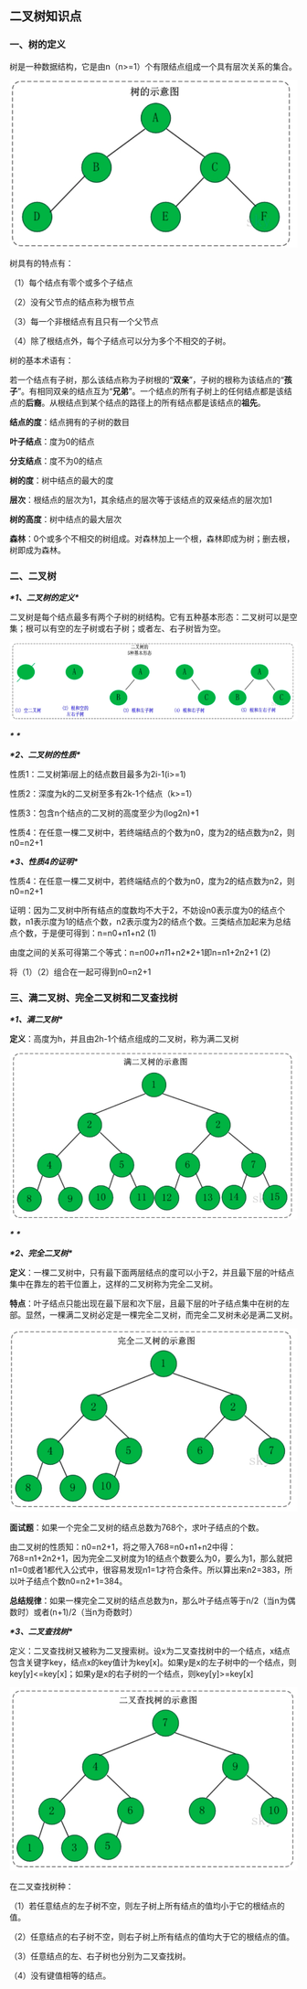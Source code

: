 ## 二叉树知识点



### 一、树的定义

树是一种数据结构，它是由n（n>=1）个有限结点组成一个具有层次关系的集合。



 ![img](.Image/20170324154348019)



树具有的特点有：

（1）每个结点有零个或多个子结点

（2）没有父节点的结点称为根节点

（3）每一个非根结点有且只有一个父节点

（4）除了根结点外，每个子结点可以分为多个不相交的子树。

 

树的基本术语有：

若一个结点有子树，那么该结点称为子树根的“**双亲**”，子树的根称为该结点的“**孩子**”。有相同双亲的结点互为“**兄弟**”。一个结点的所有子树上的任何结点都是该结点的**后裔**。从根结点到某个结点的路径上的所有结点都是该结点的**祖先**。

 

**结点的度**：结点拥有的子树的数目

**叶子结点**：度为0的结点

**分支结点**：度不为0的结点

**树的度**：树中结点的最大的度

**层次**：根结点的层次为1，其余结点的层次等于该结点的双亲结点的层次加1

**树的高度**：树中结点的最大层次

**森林**：0个或多个不相交的树组成。对森林加上一个根，森林即成为树；删去根，树即成为森林。

 

### 二、二叉树

***\*1、二叉树的定义\****

二叉树是每个结点最多有两个子树的树结构。它有五种基本形态：二叉树可以是空集；根可以有空的左子树或右子树；或者左、右子树皆为空。



 ![img](.Image/20170324154426661)

***\*
\****

***\*2、二叉树的性质\****

性质1：二叉树第i层上的结点数目最多为2i-1(i>=1)

性质2：深度为k的二叉树至多有2k-1个结点（k>=1）

性质3：包含n个结点的二叉树的高度至少为(log2n)+1

性质4：在任意一棵二叉树中，若终端结点的个数为n0，度为2的结点数为n2，则n0=n2+1

 

***\*3、性质4的证明\****

性质4：在任意一棵二叉树中，若终端结点的个数为n0，度为2的结点数为n2，则n0=n2+1

证明：因为二叉树中所有结点的度数均不大于2，不妨设n0表示度为0的结点个数，n1表示度为1的结点个数，n2表示度为2的结点个数。三类结点加起来为总结点个数，于是便可得到：n=n0+n1+n2 (1)

由度之间的关系可得第二个等式：n=n0*0+n1*1+n2*2+1即n=n1+2n2+1 (2)

将（1）（2）组合在一起可得到n0=n2+1

 

### 三、满二叉树、完全二叉树和二叉查找树

***\*1、满二叉树\****

**定义**：高度为h，并且由2h-1个结点组成的二叉树，称为满二叉树



 ![img](.Image/20170324154449411)

***\*
\****

***\*2、完全二叉树\****

**定义**：一棵二叉树中，只有最下面两层结点的度可以小于2，并且最下层的叶结点集中在靠左的若干位置上，这样的二叉树称为完全二叉树。

**特点**：叶子结点只能出现在最下层和次下层，且最下层的叶子结点集中在树的左部。显然，一棵满二叉树必定是一棵完全二叉树，而完全二叉树未必是满二叉树。



 ![img](.Image/20170324154512412)



**面试题**：如果一个完全二叉树的结点总数为768个，求叶子结点的个数。

由二叉树的性质知：n0=n2+1，将之带入768=n0+n1+n2中得：768=n1+2n2+1，因为完全二叉树度为1的结点个数要么为0，要么为1，那么就把n1=0或者1都代入公式中，很容易发现n1=1才符合条件。所以算出来n2=383，所以叶子结点个数n0=n2+1=384。

**总结规律**：如果一棵完全二叉树的结点总数为n，那么叶子结点等于n/2（当n为偶数时）或者(n+1)/2（当n为奇数时）

 

***\*3、二叉查找树\****

定义：二叉查找树又被称为二叉搜索树。设x为二叉查找树中的一个结点，x结点包含关键字key，结点x的key值计为key[x]。如果y是x的左子树中的一个结点，则key[y]<=key[x]；如果y是x的右子树的一个结点，则key[y]>=key[x]



 

![img](.Image/20170324154539151)



在二叉查找树种：

（1）若任意结点的左子树不空，则左子树上所有结点的值均小于它的根结点的值。

（2）任意结点的右子树不空，则右子树上所有结点的值均大于它的根结点的值。

（3）任意结点的左、右子树也分别为二叉查找树。

（4）没有键值相等的结点。

 